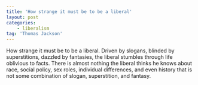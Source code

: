 ```yaml
---
title: 'How strange it must be to be a liberal'
layout: post
categories:
    - liberalism
tag: 'Thomas Jackson'
---
```


How strange it must be to be a liberal. Driven by slogans, blinded by superstitions, dazzled by fantasies, the liberal stumbles through life oblivious to facts. There is almost nothing the liberal thinks he knows about race, social policy, sex roles, individual differences, and even history that is not some combination of slogan, superstition, and fantasy.